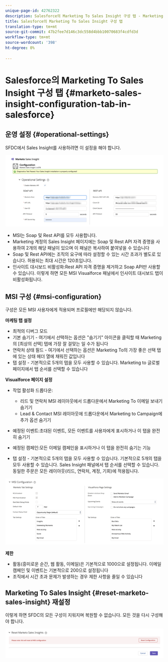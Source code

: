 ```yaml
---
unique-page-id: 42762322
description: Salesforce의 Marketing To Sales Insight 구성 탭 - Marketing To Docs - 제품 설명서
title: Salesforce의 Marketing To Sales Insight 구성 탭
translation-type: tm+mt
source-git-commit: 47b2fee7d146c3dc558d4bbb10070683f4cdfd3d
workflow-type: tm+mt
source-wordcount: '398'
ht-degree: 0%

---
```



# Salesforce의 Marketing To Sales Insight 구성 탭 {#marketo-sales-insight-configuration-tab-in-salesforce}

## 운영 설정 {#operational-settings}

SFDC에서 Sales Insight를 사용하려면 이 설정을 해야 합니다.

![](assets/one.png)

* MSI는 Soap 및 Rest API를 모두 사용합니다.
* Marketing 계정의 Sales Insight 페이지에는 Soap 및 Rest API 자격 증명을 사용하여 2개의 해당 패널이 있으며 이 패널은 복사하여 붙여넣을 수 있습니다
* Soap 및 Rest API에는 조직의 요구에 따라 설정할 수 있는 시간 초과가 별도로 있습니다. 허용되는 최대 시간은 120초입니다.
* 인사이트 대시보드 비활성화:Rest API 자격 증명을 제거하고 Soap API만 사용할 수 있습니다. 이렇게 하면 모든 MSI Visualforce 패널에서 인사이트 대시보드 탭이 비활성화됩니다.

## MSI 구성 {#msi-configuration}

구성은 모든 MSI 사용자에게 적용되며 프로필에만 해당되지 않습니다.

**마케팅 탭 설정**

* 최적의 디버그 모드
* 기본 숨기기 - 여기에서 선택하는 옵션은 &quot;숨기기&quot; 아이콘을 클릭할 때 Marketing의 [최상의 선택] 탭에 가장 잘 걸맞는 일 수가 됩니다
* 연락처 상태 필드 - 여기에서 선택하는 옵션은 Marketing To의 가장 좋은 선택 탭에 있는 상태 헤더 열에 채워진 값입니다
* 탭 설정 - 기본적으로 5개의 탭을 모두 사용할 수 있습니다. Marketing to 글로벌 페이지에서 탭 순서를 선택할 수 있습니다

**Visualforce 페이지 설정**

* 작업 활성화 드롭다운:

   * 리드 및 연락처 MSI 레이아웃에서 드롭다운에서 Marketing To 이메일 보내기 숨기기
   * Lead &amp; Contact MSI 레이아웃에 드롭다운에서 Marketing to Campaign에 추가 옵션 숨기기

* 예정된 이벤트:초대된 이벤트, 모든 이벤트를 사용자에게 표시하거나 이 탭을 완전히 숨기기
* 예정된 캠페인:모든 이메일 캠페인을 표시하거나 이 탭을 완전히 숨기는 기능
* 탭 설정 - 기본적으로 5개의 탭을 모두 사용할 수 있습니다. 기본적으로 5개의 탭을 모두 사용할 수 있습니다. Sales Insight 패널에서 탭 순서를 선택할 수 있습니다. 동일한 주문은 모든 레이아웃(리드, 연락처, 계정, 기회)에 적용됩니다.

![](assets/two.png)

**제한**

* 활동(흥미로운 순간, 웹 활동, 이메일)은 기본적으로 1000으로 설정됩니다. 이메일 캠페인 및 이벤트는 기본적으로 200으로 설정됩니다
* 조직에서 시간 초과 문제가 발생하는 경우 제한 사항을 줄일 수 있습니다

## Marketing To Sales Insight {#reset-marketo-sales-insight} 재설정

이렇게 하면 SFDC의 모든 구성이 지워지며 복원할 수 없습니다. 모든 것을 다시 구성해야 합니다.

![](assets/three.png)

